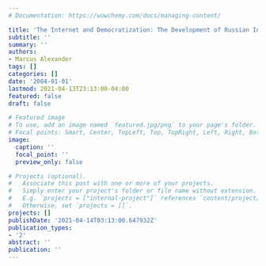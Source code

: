 ```yaml
---
# Documentation: https://wowchemy.com/docs/managing-content/

title: 'The Internet and Democratization: The Development of Russian Internet Policy,'
subtitle: ''
summary: ''
authors:
- Marcus Alexander
tags: []
categories: []
date: '2004-01-01'
lastmod: 2021-04-13T23:13:00-04:00
featured: false
draft: false

# Featured image
# To use, add an image named `featured.jpg/png` to your page's folder.
# Focal points: Smart, Center, TopLeft, Top, TopRight, Left, Right, BottomLeft, Bottom, BottomRight.
image:
  caption: ''
  focal_point: ''
  preview_only: false

# Projects (optional).
#   Associate this post with one or more of your projects.
#   Simply enter your project's folder or file name without extension.
#   E.g. `projects = ["internal-project"]` references `content/project/deep-learning/index.md`.
#   Otherwise, set `projects = []`.
projects: []
publishDate: '2021-04-14T03:13:00.647932Z'
publication_types:
- '2'
abstract: ''
publication: ''
---
```

